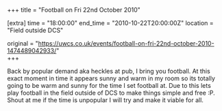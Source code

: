 +++
title = "Football on Fri 22nd October 2010"

[extra]
time = "18:00:00"
end_time = "2010-10-22T20:00:00Z"
location = "Field outside DCS"

original = "https://uwcs.co.uk/events/football-on-fri-22nd-october-2010-1474489042933/"    
+++

Back by popular demand aka heckles at pub, I bring you football. At this exact moment in time it appears sunny and warm in my room so its totally going to be warm and sunny for the time I set football at. Due to this lets play football in the field outside of DCS to make things simple and free :P. Shout at me if the time is unpopular I will try and make it viable for all.

